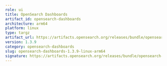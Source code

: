 ```yaml
---
role: ui
title: OpenSearch Dashboards
artifact_id: opensearch-dashboards
architecture: arm64
platform: linux
type: targz
artifact_url: https://artifacts.opensearch.org/releases/bundle/opensearch-dashboards/1.3.9/opensearch-dashboards-1.3.9-linux-arm64.tar.gz
version: 1.3.9
category: opensearch-dashboards
slug: opensearch-dashboards-1.3.9-linux-arm64
signature: https://artifacts.opensearch.org/releases/bundle/opensearch-dashboards/1.3.9/opensearch-dashboards-1.3.9-linux-arm64.tar.gz.sig
---
```


